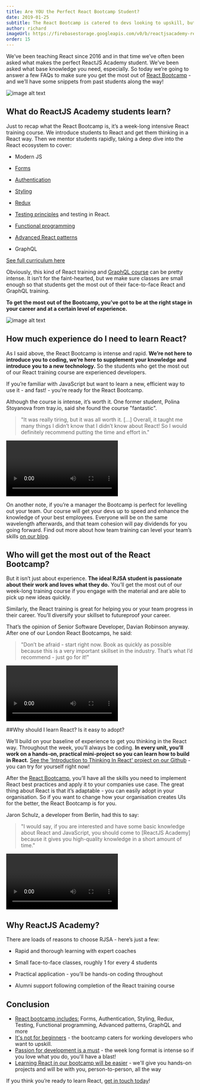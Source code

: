 ```yaml
---
title: Are YOU the Perfect React Bootcamp Student?
date: 2019-01-25
subtitle: The React Bootcamp is catered to devs looking to upskill, but is it right for you?!
author: richard
imageUrl: https://firebasestorage.googleapis.com/v0/b/reactjsacademy-react.appspot.com/o/blog%20post%20images%2FperfectReactStudent%2FIMG_0414.jpg?alt=media&
order: 15
---
```


We’ve been teaching React since 2016 and in that time we’ve often been asked what makes the perfect ReactJS Academy student. We’ve been asked what base knowledge you need, especially. So today we’re going to answer a few FAQs to make sure you get the most out of [React Bootcamp](/react-redux-graphql-bootcamp/) - and we’ll have some snippets from past students along the way!

![image alt text](https://firebasestorage.googleapis.com/v0/b/reactjsacademy-react.appspot.com/o/blog%20post%20images%2FperfectReactStudent%2Fimage_1.jpg?alt=media&)

## What do ReactJS Academy students learn? <a name="react-bootcamp-syllabus"></a>

Just to recap what the React Bootcamp is, it’s a week-long intensive React training course. We introduce students to React and get them thinking in a React way. Then we mentor students rapidly, taking a deep dive into the React ecosystem to cover:

- Modern JS

- [Forms](/blog/react-forms-controlled-and-uncontrolled-components/)

- [Authentication](/blog/secure-react-apps-using-JWT-and-react-router/)

- [Styling](/blog/styling-in-react/)

- [Redux](/blog/introduction-to-redux-explained-with-simple-examples/)

- [Testing principles](/blog/unit-testing-fundamentals-explained-using-javascript/) and testing in React.

- [Functional programming](https://advanced-react-patterns.reactjs.academy/composition)

- [Advanced React patterns](https://advanced-react-patterns.reactjs.academy/higher-order-components)

- GraphQL

[See full curriculum here](/curriculum?tab=React%20Bootcamp&section=day1)

Obviously, this kind of React training and [GraphQL course](/blog/announcing-our-new-graphql-bootcamp/) can be pretty intense. It isn’t for the faint-hearted, but we make sure classes are small enough so that students get the most out of their face-to-face React and GraphQL training.

**To get the most out of the Bootcamp, you’ve got to be at the right stage in your career and at a certain level of experience.**

![image alt text](https://firebasestorage.googleapis.com/v0/b/reactjsacademy-react.appspot.com/o/blog%20post%20images%2FperfectReactStudent%2Fimage_2.jpg?alt=media&)

## How much experience do I need to learn React? <a name="developer-student-level"></a>

As I said above, the React Bootcamp is intense and rapid. **We’re not here to introduce you to coding, we’re here to supplement your knowledge and introduce you to a new technology.** So the students who get the most out of our React training course are experienced developers.

If you’re familiar with JavaScript but want to learn a new, efficient way to use it - and fast! - you’re ready for the React Bootcamp.

Although the course is intense, it’s worth it. One former student, Polina Stoyanova from tray.io, said she found the course "fantastic".

> "It was really tiring, but it was all worth it. [...] Overall, it taught me many things I didn’t know that I didn’t know about React! So I would definitely recommend putting the time and effort in."

<video youtube-id="6hmKu1-vW-8" ></video>

On another note, if you’re a manager the Bootcamp is perfect for levelling out your team. Our course will get your devs up to speed and enhance the knowledge of your best employees. Everyone will be on the same wavelength afterwards, and that team cohesion will pay dividends for you going forward. Find out more about how team training can level your team’s skills [on our blog](https://reactjs.academy/blog/5-reasons-why-advanced-dev-training-will-keep-your-company-tech-relevant/).

## Who will get the most out of the React Bootcamp? <a name="passionate-react-developers"></a>

But it isn’t just about experience. **The ideal RJSA student is passionate about their work and loves what they do.** You’ll get the most out of our week-long training course if you engage with the material and are able to pick up new ideas quickly.

Similarly, the React training is great for helping you or your team progress in their career. You’ll diversify your skillset to futureproof your career.

That’s the opinion of Senior Software Developer, Davian Robinson anyway. After one of our London React Bootcamps, he said:

> "Don’t be afraid - start right now. Book as quickly as possible because this is a very important skillset in the industry. That’s what I’d recommend - just go for it!"

<video youtube-id="8C09x9D_4kk" ></video>

##Why should I learn React? Is it easy to adopt? <a name="react-easy-to-learn"></a>

We’ll build on your baseline of experience to get you thinking in the React way. Throughout the week, you’ll always be coding. **In every unit, you’ll work on a hands-on, practical mini-project so you can learn how to build in React.** [See the 'Introduction to Thinking In React' project on our Github](https://github.com/reactjsacademy/thinking-in-react) - you can try for yourself right now!

After the [React Bootcamp](/react-redux-graphql-bootcamp/), you’ll have all the skills you need to implement React best practices and apply it to your companies use case. The great thing about React is that it’s adaptable - you can easily adopt in your organisation. So if you want to change how your organisation creates UIs for the better, the React Bootcamp is for you.

Jaron Schulz, a developer from Berlin, had this to say:

> "I would say, if you are interested and have some basic knowledge about React and JavaScript, you should come to [ReactJS Academy] because it gives you high-quality knowledge in a short amount of time."

<video youtube-id="3ILCb7drlis" ></video>

## Why ReactJS Academy?

There are loads of reasons to choose RJSA - here’s just a few:

- Rapid and thorough learning with expert coaches

- Small face-to-face classes, roughly 1 for every 4 students

- Practical application - you’ll be hands-on coding throughout

- Alumni support following completion of the React training course
  <a name="conclusion"></a>

## Conclusion

- [React bootcamp includes:](#react-bootcamp-syllabus) Forms, Authentication, Styling, Redux, Testing, Functional programming, Advanced patterns, GraphQL and more
- [It's not for beginners](#developer-student-level) - the bootcamp caters for working developers who want to upskill.
- [Passion for development is a must](#passionate-react-developers) - the week long format is intense so if you love what you do, you'll have a blast!
- [Learning React in our bootcamp will be easier](#react-easy-to-learn) - we'll give you hands-on projects and will be with you, person-to-person, all the way

If you think you’re ready to learn React, [get in touch today](#contact-us)!
